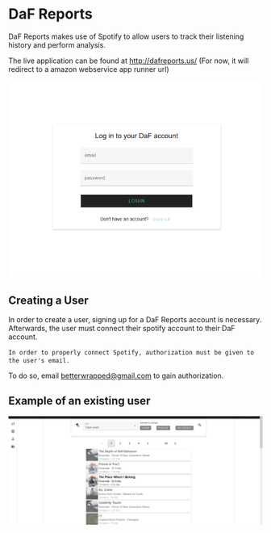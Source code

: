 # DaF Reports

DaF Reports makes use of Spotify to allow users to track their listening history and perform analysis.

The live application can be found at http://dafreports.us/ (For now, it will redirect to a amazon webservice app runner url)

<img src="examples/login.png">

## Creating a User

In order to create a user, signing up for a DaF Reports account is necessary. Afterwards, the user must connect their spotify account to their DaF account.

```
In order to properly connect Spotify, authorization must be given to the user's email.
```

To do so, email betterwrapped@gmail.com to gain authorization.

## Example of an existing user

<img src="examples/existing_user.png">